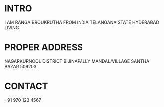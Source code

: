 # INTRO
I AM RANGA BROUKRUTHA
FROM INDIA
TELANGANA STATE
HYDERABAD LIVING
# PROPER ADDRESS
NAGARKURNOOL DISTRICT
BIJINAPALLY MANDAL/VILLAGE
SANTHA BAZAR
509203
# CONTACT
+91 970 123 4567